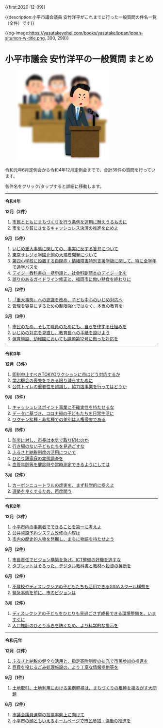 {{first:2020-12-09}}

{{description:小平市議会議員 安竹洋平がこれまでに行った一般質問の件名一覧（全件）です}}

{{og-image:https://yasutakeyohei.com/books/yasutake/ippan/ippan-situmon-w-title.png, 300, 299}}

# 小平市議会 安竹洋平の一般質問 まとめ

<figure>
<img src="./ippan-situmon.png" alt="一般質問しているイラスト">
</figure>

令和元年6月定例会から令和4年12月定例会までで、合計39件の質問を行っています。

各件名をクリック/タップすると詳細に移動します。

---

**令和4年**

**12月（2件）**
1. [市民とともにまちづくりを行う条例を運用に耐えうるものに](./r4/12-gatu/1-simin-machizukuri-jourei.md)
1. [市をじり貧にさせるキャッシュレス決済の推進を止めよ](./r4/12-gatu/2-stop-cashless-jirihin.md)

**9月（5件）**
1. [いじめ重大事態に関しての、事実に反する答弁について](./r4/9-gatu/1-judai-hitai-kyogi-toben.md)
1. [東京サレジオ学園北側の大規模開発について](./r4/9-gatu/2-tokyo-saresio-kaihatu.md)
1. [第四小学校に設置する自閉症・情緒障害特別支援学級に関して、特に全学年で通学バスを](./r4/9-gatu/3-joutyo-kotei-school-bus.md)
1. [デイジー教科書の一括申請と、社会科副読本のデイジー化を](./r4/9-gatu/4-daisy-ikkatu-fukudokuhon.md)
1. [誤りのあるガイドライン修正と、福岡市に倣い黙食を終わりに](./r4/9-gatu/5-guideline-syusei-mokusyoku-owari.md)

**6月（2件）**
1. [「重大事態」への認識を改め、子ども中心のいじめ対応へ](./r4/6-gatu/1-judai-jitai-kodomo-chusin.md)
1. [管理を容易にするための制限強化ではなく、本当の教育を](./r4/6-gatu/2-hontouno-kyouikuwo.md)

**3月（3件）**
1. [市民のため、そして職員のためにも、自らを律する仕組みを](./r4/3-gatu/1-mizukara-rissuru-sikumi.md)
1. [いじめの対応を見直し、教育長への手紙を設けよう](./r4/3-gatu/2-ijime-taiou-minaosi.md)
1. [保育施設、幼稚園においても請願第12号に倣った対応を](./r4/3-gatu/3-hoiku-youchien-mask-kyosei-sinai.md)

---

**令和3年**

**12月（3件）**
1. [即刻中止すべきTOKYOワクションに市はどう対応するか](./r3/12-gatu/1-tokyo-vaction-kenpou-ihan.md)
1. [学ぶ機会の喪失をできる限り減らすために](./r3/12-gatu/2-manabu-kikai-sonsitu.md)
1. [公共トイレの重要性を認識し、協力店事業を行ってはどうか](./r3/12-gatu/3-kokyo-toire-kyouryokuten.md)

**9月（3件）**
1. [キャッシュレスポイント事業に不確実性を持たせるな](./r3/9-gatu/1-cashless-point-gamble.md)
1. [データに基づき、コロナ禍の子どもたちを日常生活に](./r3/9-gatu/2-corona-kodomo-nitijo.md)
1. [ワクチン接種・非接種での差別は人権侵害である](./r3/9-gatu/3-vaccine-sabetu-jinkensingai.md)

**6月（5件）**
1. [防災に対し、市長は本気で取り組むのか](./r3/6-gatu/1-sityou-bousai-honkijanaidesyo.md)
1. [行き場のない子どもたちを見過ごすな](./r3/6-gatu/2-ikibanonai-kodomotachi.md)
1. [ふるさと納税制度の活用について](./r3/6-gatu/3-furusato-nouzei.md)
1. [ひとり親家庭の実態調査を](./r3/6-gatu/4-hitorioya-katei-jittai-chousa.md)
1. [血管年齢等を健診時や常時測定できるようにしては](./r3/6-gatu/5-kekkan-nenrei.md)

**3月（2件）**
1. [カーボンニュートラルの虚実を、まず科学的に捉えよ](./r3/3-gatu/1-carbon-neutral-giman.md)
1. [選挙を良くするため、再度問う](./r3/3-gatu/2-senkyo-yokusuru-again.md)

---

**令和2年**

**12月（3件）**
1. [小平市内の事業者でできることを第一に考えよ](./r2/12-gatu/1-kodaira-first.md)
1. [公共施設予約システム改修の内容は](./r2/12-gatu/2-koukyou-sisetu-naiyou.md)
1. [市内の歴史的人物を発掘し、まちに物語を持たせよう](./r2/12-gatu/3-machi-story.md)

**9月（2件）**
1. [市長責任でビジョン構築を急げ。ICT整備の好機を逃すな](./r2/9-gatu/1-sityou-vision-isoge.md)
1. [タブレットはそろった。デジタル教科書と教材へ投資の英断を](./r2/9-gatu/2-digital-kyoukasyo-isoge.md)

**6月（2件）**
1. [不登校やディスレクシアの子どもたちも活用できるGIGAスクール構想を](./r2/6-gatu/1-giga-school-dyslexia.md)
1. [緊急事態を前に、市のビジョンは](./r2/6-gatu/2-kinkyu-vision.md)

**3月（2件）**
1. [ディスレクシアの子どもをひとりも見過ごさず成長できる環境整備を、いますぐに](./r2/3-gatu/1-dyslexia-kankyo.md)
1. [人口推計のひとり歩きを防ぐため、より科学的な提示を](./r2/3-gatu/2-jinkou-suikei-kagaku.md)

---

**令和元年**

**12月（2件）**
1. [ふるさと納税の健全な活用と、指定寄附制度の拡充で市民参加の推進を](./r1/12-gatu/1-furusato-nouzei-kakuju.md)
1. [巨費を投じるごみ処理施設の、より丁寧な情報提供等を](./r1/12-gatu/2-gomi-sisetu-jouhou.md)

**9月（1件）**
1. [土地取引、土地利用における条例軽視は、まちづくりの根幹を揺るがす大問題](./r1/9-gatu/tochi-jourei-keisi.md)

**6月（2件）**
1. [市議会議員選挙の投票率向上に向けて](./r1/6-gatu/1-touhyouritu-koujou.md)
1. [小平市の顔ともいえるホームページで市民参加・協働の推進を](./r1/6-gatu/2-homepage-siminsanka.md)



